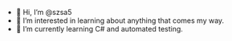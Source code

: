 - 👋 Hi, I’m @szsa5
- 👀 I’m interested in learning about anything that comes my way.
- 🌱 I’m currently learning C# and automated testing.

<!---
szsa5/szsa5 is a ✨ special ✨ repository because its `README.md` (this file) appears on your GitHub profile.
You can click the Preview link to take a look at your changes.
--->
